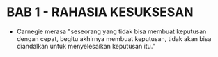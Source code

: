 # BAB 1 - RAHASIA KESUKSESAN

- Carnegie merasa "seseorang yang tidak bisa membuat keputusan dengan cepat, begitu akhirnya membuat keputusan, tidak akan bisa diandalkan untuk menyelesaikan keputusan itu."

